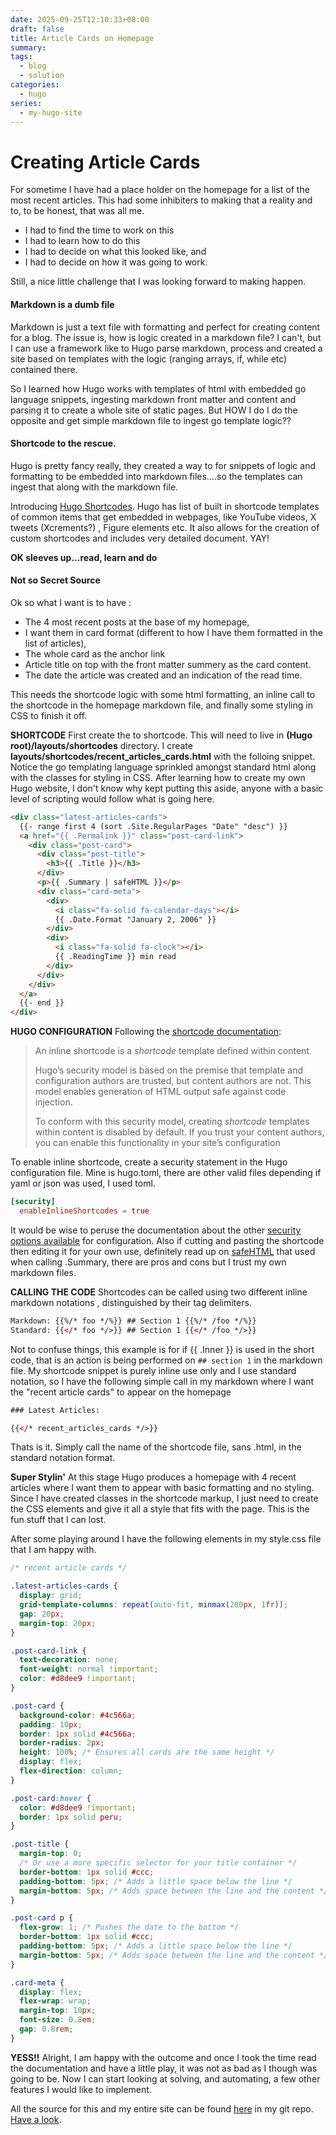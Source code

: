 ```yaml
---
date: 2025-09-25T12:10:33+08:00
draft: false
title: Article Cards on Homepage
summary:
tags:
  - blog
  - solution
categories:
  - hugo
series:
  - my-hugo-site
---
```


# Creating Article Cards

For sometime I have had a place holder on the homepage for a list of the most recent articles.  This had some inhibiters to making that a reality and to, to be honest, that was all me.  
- I had to find the time to work on this
- I had to learn how to do this
- I had to decide on what this looked like, and
- I had to decide on how it was going to work.

Still, a nice little challenge that I was looking forward to making happen.

#### Markdown is a dumb file

Markdown is just a text file with formatting and perfect for creating content for a blog.  The issue is, how is logic created in a markdown file?  I can't, but I can use a framework like  to Hugo parse markdown, process and created a site based on templates with the logic (ranging arrays, if, while etc) contained there. 

So I learned how Hugo works with templates of html with embedded go language snippets,  ingesting markdown front matter and content and parsing it to create a whole site of static pages.  But HOW I do I do the opposite and get simple markdown file to ingest go template logic??

#### Shortcode to the rescue.

Hugo is pretty fancy really,  they created a way to for snippets of logic and formatting to be embedded into markdown files....so the templates  can ingest that along with the markdown file.

Introducing [Hugo Shortcodes](https://gohugo.io/content-management/shortcodes/).  Hugo has list of built in shortcode templates of common items that get embedded in webpages, like YouTube videos, X tweets (Xcrements?) , Figure elements etc.  It also allows for the creation of custom shortcodes and includes very detailed document.  YAY!

**OK sleeves up...read, learn and do**

####  Not so Secret Source 

Ok so what I want is to have :
- The 4 most recent posts at the base of my homepage,
- I want them in card format (different to how I have them formatted in the list of articles),
- The whole card as the anchor link
- Article title on top with the front matter summery as the card content.
- The date the article was created and an indication of the read time.

This needs the shortcode logic with some html formatting, an inline call to the shortcode in the homepage markdown file, and finally some styling in CSS to finish it off.

**SHORTCODE**
First create the to shortcode.  This will need to live in  **(Hugo root)/layouts/shortcodes** directory. I create **layouts/shortcodes/recent_articles_cards.html** with the folloing snippet.  Notice the go templating language sprinkled amongst standard html along with the classes for styling in CSS.  After learning how to create my own Hugo website, I don't know why kept putting this aside, anyone with a basic level of scripting would follow what is going here. 

```html
<div class="latest-articles-cards">
  {{- range first 4 (sort .Site.RegularPages "Date" "desc") }}
  <a href="{{ .Permalink }}" class="post-card-link">
    <div class="post-card">
      <div class="post-title">
        <h3>{{ .Title }}</h3>
      </div>
      <p>{{ .Summary | safeHTML }}</p>
      <div class="card-meta">
        <div>
          <i class="fa-solid fa-calendar-days"></i>
          {{ .Date.Format "January 2, 2006" }}
        </div>
        <div>
          <i class="fa-solid fa-clock"></i>
          {{ .ReadingTime }} min read
        </div>
      </div>
    </div>
  </a>
  {{- end }}
</div>
```

**HUGO CONFIGURATION**
Following the [shortcode documentation](https://gohugo.io/content-management/shortcodes):
> An inline shortcode is a *shortcode* template defined within content.
> 
> Hugo’s security model is based on the premise that template and configuration authors are trusted, but content authors are not. This model enables generation of HTML output safe against code injection.
> 
> To conform with this security model, creating *shortcode* templates within content is disabled by default. If you trust your content authors, you can enable this functionality in your site’s configuration

To enable inline shortcode, create a security statement in the Hugo configuration file.  Mine is hugo.toml, there are other valid files depending if yaml or json was used,  I used toml.
```toml
[security]
  enableInlineShortcodes = true
```
It would be wise to peruse the documentation about the other [security options available](https://gohugo.io/configuration/security/) for configuration.  Also if cutting and pasting the shortcode then editing it for your own use, definitely read up on [safeHTML](https://gohugo.io/functions/safe/html/) that used when calling .Summary, there are pros and cons but I trust my own markdown files.

**CALLING THE CODE**
Shortcodes can be called using two different inline markdown notations , distinguished by their tag delimiters.
```html
Markdown: {{%/* foo */%}} ## Section 1 {{%/* /foo */%}}
Standard: {{</* foo */>}} ## Section 1 {{</* /foo */>}}
```

Not to confuse things, this example is for if {{ .Inner }} is used in the short code, that is an action is being performed on `## section 1` in the markdown file.   My shortcode snippet is purely inline use only and I use standard notation, so I have the following simple call in my markdown where I want the "recent article cards" to appear on the homepage
```html
### Latest Articles:

{{</* recent_articles_cards */>}}
```


Thats is it.  Simply call the name of the shortcode file, sans .html, in the standard notation format.  

**Super Stylin'**
At this stage Hugo produces a homepage with 4 recent articles where I want them to appear with basic formatting and no styling.  Since I have created classes in the shortcode markup, I just need to create the CSS elements and give it all a style that fits with the page.  This is the fun stuff that I can lost.

After some playing around I have the following elements in my style.css file that I am happy with.
```css
/* recent article cards */

.latest-articles-cards {
  display: grid;
  grid-template-columns: repeat(auto-fit, minmax(280px, 1fr));
  gap: 20px;
  margin-top: 20px;
}

.post-card-link {
  text-decoration: none;
  font-weight: normal !important;
  color: #d8dee9 !important;
}

.post-card {
  background-color: #4c566a;
  padding: 10px;
  border: 1px solid #4c566a;
  border-radius: 2px;
  height: 100%; /* Ensures all cards are the same height */
  display: flex;
  flex-direction: column;
}

.post-card:hover {
  color: #d8dee9 !important;
  border: 1px solid peru;
}

.post-title {
  margin-top: 0;
  /* Or use a more specific selector for your title container */
  border-bottom: 1px solid #ccc;
  padding-bottom: 5px; /* Adds a little space below the line */
  margin-bottom: 5px; /* Adds space between the line and the content */
}

.post-card p {
  flex-grow: 1; /* Pushes the date to the bottom */
  border-bottom: 1px solid #ccc;
  padding-bottom: 5px; /* Adds a little space below the line */
  margin-bottom: 5px; /* Adds space between the line and the content */
}

.card-meta {
  display: flex;
  flex-wrap: wrap;
  margin-top: 10px;
  font-size: 0.8em;
  gap: 0.8rem;
}
```

**YESS!!**
Alright, I am happy with the outcome and once I took the time read the documentation and have a little play, it was not as bad as I though was going to be.  Now I can start looking at solving, and automating, a few other features I would like to implement.

All the source for this and my entire site can be found [here](https://github.com/mikewebbtech/mikewebbtech-hugo) in my git repo.  [Have a look](https://github.com/mikewebbtech/mikewebbtech-hugo/tree/main/layouts/shortcodes). 